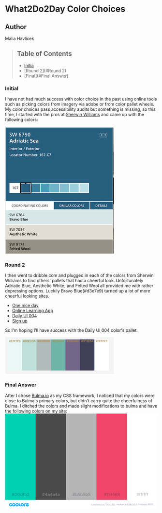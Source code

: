 # What2Do2Day Color Choices
## Author
Malia Havlicek
>## Table of Contents
> - [Initia](#Initial)
> - [Round 2](#Round 2)
> - [Final](#Final Answer)

### Initial
I have not had much success with color choice in the past using online tools such as picking colors from imagery via adobe or from color pallet wheels. My color choices pass accessibility audits but something is missing, so this time, I started with the pros at [Sherwin Williams](https://www.sherwin-williams.com/homeowners/color/find-and-explore-colors/paint-colors-by-family/SW6790-adriatic-sea#/6790/?s=coordinatingColors&p=PS0) and came up with the following colors:

![colors](images/colors/AdriaticBlueCoordinatingColors.png)

### Round 2
I then went to dribble.com and plugged in each of the colors from Sherwin Williams to find others' pallets that had a cheerful look. Unfortunately Adriatic Blue, Aesthetic White, and Felted Wool all provided me with rather depressing options. Luckily Bravo Blue(\#d3e7e9) turned up a lot of more cheerful looking sites.
- [One nice day](https://dribbble.com/shots/9428106-Vector-illustration-One-nice-day)
- [Online Learning App](https://dribbble.com/shots/9404019-Online-Learning-App)
- [Daily UI 004](https://dribbble.com/shots/9423898-Daily-UI-004)
- [Sign up](https://dribbble.com/shots/9404019-Online-Learning-App)

So I'm hoping I'll have success with the Daily UI 004 color's pallet.

![Color Pallet](images/colors/colorpallet.png)

### Final Answer
After I chose [Bulma.io](https://bulma.io/)  as my CSS framework, I noticed that my colors were close to Bulma's primary colors, but didn't carry quite the cheerfulness of Bulma. I ditched the colors and made slight modifications to bulma and have the following colors on my site:
![Final Pallet](images/colors/final_colors.png)